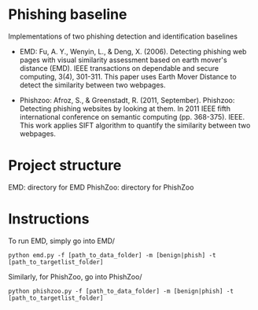# Phishing baseline
Implementations of two phishing detection and identification baselines

- EMD: Fu, A. Y., Wenyin, L., & Deng, X. (2006). Detecting phishing web pages with visual similarity assessment based on earth mover's distance (EMD). IEEE transactions on dependable and secure computing, 3(4), 301-311. This paper uses Earth Mover Distance to detect the similarity between two webpages. 

- Phishzoo: Afroz, S., & Greenstadt, R. (2011, September). Phishzoo: Detecting phishing websites by looking at them. In 2011 IEEE fifth international conference on semantic computing (pp. 368-375). IEEE. This work applies SIFT algorithm to quantify the similarity between two webpages.

# Project structure
EMD: directory for EMD 
PhishZoo: directory for PhishZoo

# Instructions
To run EMD, simply go into EMD/ 
```
python emd.py -f [path_to_data_folder] -m [benign|phish] -t [path_to_targetlist_folder]
```

Similarly, for PhishZoo, go into PhishZoo/
```
python phishzoo.py -f [path_to_data_folder] -m [benign|phish] -t [path_to_targetlist_folder]
```
